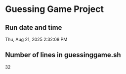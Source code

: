 # Guessing Game Project

## Run date and time
Thu, Aug 21, 2025  2:32:08 PM

## Number of lines in guessinggame.sh
32
